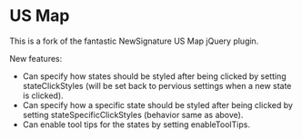 # US Map #

This is a fork of the fantastic NewSignature US Map jQuery plugin. 

New features:
* Can specify how states should be styled after being clicked by setting stateClickStyles (will be set back to pervious settings when a new state is clicked).
* Can specify how a specific state should be styled after being clicked by setting stateSpecificClickStyles (behavior same as above).
* Can enable tool tips for the states by setting enableToolTips.
